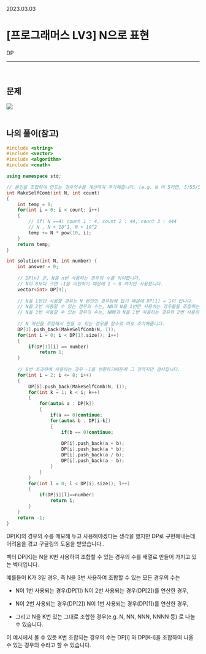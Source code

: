 2023.03.03

# __[프로그래머스 LV3] N으로 표현__

DP

---- 

<BR>

## __문제__

<img src = "https://user-images.githubusercontent.com/80774412/222695643-23ee675d-a20a-49e6-bdb5-936b7b638a11.PNG"></img>
<BR><BR>


## __나의 풀이__(참고)
```c++
#include <string>
#include <vector>
#include <algorithm>
#include <cmath>

using namespace std;

// 본인을 조합하여 만드는 경우의수를 계산하여 추가해줍니다. (e.g. N 이 5라면, 5/55/555/5555 등을 추가)
int MakeSelfComb(int N, int count)
{
    int temp = 0;
    for(int i = 0; i < count; i++)
    {
        // if( N ==4) count 1 : 4, count 2 : 44, count 3 : 444
        // N , N + 10^1, N + 10^2
        temp += N * pow(10, i);
    }
    return temp;
}

int solution(int N, int number) {
    int answer = 0;
    
    // DP[n] 은, N을 n번 사용하는 경우의 수를 의미합니다.
    // N이 8보다 크면 -1을 리턴하기 때문에 1 ~ 8 까지만 사용합니다.
    vector<int> DP[9];
    
    // N을 1번만 사용할 경우는 N 본인인 경우밖에 없기 때문에 DP[1] = 1이 됩니다.
    // N을 2번 사용할 수 있는 경우의 수는, NN과 N을 1번만 사용하는 경우들을 조합하는 경우입니다. (e.g. 5/5, 5*5, 5+5)
    // N을 3번 사용할 수 있는 경우의 수는, NNN과 N을 1번 사용하는 경우와 2번 사용하는 경우들을 조합하는 경우입니다. (e.g. 5+5 / 5, 5*5 / 5, 5/5 + 5)
    
    // N 자신을 조합해서 만들 수 있는 경우를 함수로 따로 추가해줍니다.
    DP[1].push_back(MakeSelfComb(N, 1));
    for(int i = 0; i < DP[1].size(); i++)
    {
        if(DP[1][i] == number)
            return 1;
    }
    
    // 8번 초과하여 사용하는 경우 -1을 반환하기때문에 그 전까지만 검사합니다.
    for(int i = 2; i <= 8; i++)
    {
        DP[i].push_back(MakeSelfComb(N, i));
        for(int k = 1; k < i; k++)
        {
            for(auto& a : DP[k])
            {
                if(a == 0)continue;
                for(auto& b : DP[i-k])
                {
                    if(b == 0)continue;
                    
                    DP[i].push_back(a + b);
                    DP[i].push_back(a * b);
                    DP[i].push_back(a / b);
                    DP[i].push_back(a - b);
                }
            }
        }
        for(int l = 0; l < DP[i].size(); l++)
        {
            if(DP[i][l]==number)
                return i;
        }
    }
    return -1;
}
```

DP[K]의 경우의 수를 메모해 두고 사용해야겠다는 생각을 했지만 DP로 구현해내는데 어려움을 겪고 구글링의 도움을 받았습니다..

벡터 DP[K]는 N을 K번 사용하여 조합할 수 있는 경우의 수를 배열로 만들어 가지고 있는 벡터입니다.

예를들어 K가 3일 경우, 즉 N을 3번 사용하여 조합할 수 있는 모든 경우의 수는

- N이 1번 사용되는 경우(DP[1]) N이 2번 사용되는 경우(DP[2])를 연산한 경우,

- N이 2번 사용되는 경우(DP[2]) N이 1번 사용되는 경우(DP[1])를 연산한 경우,

- 그리고 N을 K번 있는 그대로 조합한 경우(e.g. N, NN, NNN, NNNN 등) 로 나눌 수 있습니다.

이 예시에서 볼 수 있듯 K번 조합되는 경우의 수는 DP[i] 와 DP[K-i]을 조합하여 나올 수 있는 경우의 수라고 할 수 있습니다.

